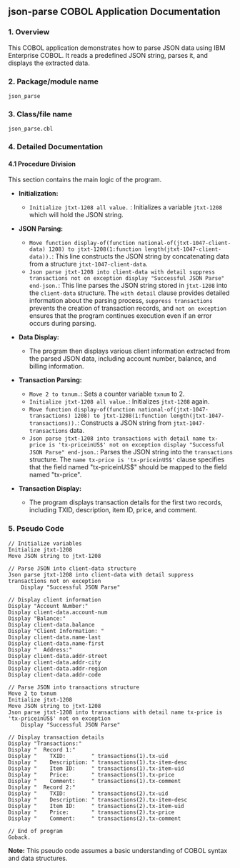 ## json-parse COBOL Application Documentation

### 1. Overview

This COBOL application demonstrates how to parse JSON data using IBM Enterprise COBOL. It reads a predefined JSON string, parses it, and displays the extracted data.

### 2. Package/module name

`json_parse`

### 3. Class/file name

`json_parse.cbl`

### 4. Detailed Documentation

#### 4.1 Procedure Division

This section contains the main logic of the program.

- **Initialization:**
    - `Initialize jtxt-1208 all value.` : Initializes a variable `jtxt-1208` which will hold the JSON string.
- **JSON Parsing:**
    - `Move function display-of(function national-of(jtxt-1047-client-data) 1208) to jtxt-1208(1:function length(jtxt-1047-client-data)).`: This line constructs the JSON string by concatenating data from a structure `jtxt-1047-client-data`.
    - `Json parse jtxt-1208 into client-data with detail suppress transactions not on exception display "Successful JSON Parse" end-json.`: This line parses the JSON string stored in `jtxt-1208` into the `client-data` structure. The `with detail` clause provides detailed information about the parsing process, `suppress transactions` prevents the creation of transaction records, and `not on exception` ensures that the program continues execution even if an error occurs during parsing.
- **Data Display:**
    - The program then displays various client information extracted from the parsed JSON data, including account number, balance, and billing information.

- **Transaction Parsing:**
    - `Move 2 to txnum.`: Sets a counter variable `txnum` to 2.
    - `Initialize jtxt-1208 all value.`: Initializes `jtxt-1208` again.
    - `Move function display-of(function national-of(jtxt-1047-transactions) 1208) to jtxt-1208(1:function length(jtxt-1047-transactions)).`: Constructs a JSON string from `jtxt-1047-transactions` data.
    - `Json parse jtxt-1208 into transactions with detail name tx-price is 'tx-priceinUS$' not on exception display "Successful JSON Parse" end-json.`: Parses the JSON string into the `transactions` structure. The `name tx-price is 'tx-priceinUS$'` clause specifies that the field named "tx-priceinUS$" should be mapped to the field named "tx-price".

- **Transaction Display:**
    - The program displays transaction details for the first two records, including TXID, description, item ID, price, and comment.

### 5. Pseudo Code

```
// Initialize variables
Initialize jtxt-1208
Move JSON string to jtxt-1208

// Parse JSON into client-data structure
Json parse jtxt-1208 into client-data with detail suppress transactions not on exception
    Display "Successful JSON Parse"

// Display client information
Display "Account Number:"
Display client-data.account-num
Display "Balance:"
Display client-data.balance
Display "Client Information: "
Display client-data.name-last
Display client-data.name-first
Display "  Address:"
Display client-data.addr-street
Display client-data.addr-city
Display client-data.addr-region
Display client-data.addr-code

// Parse JSON into transactions structure
Move 2 to txnum
Initialize jtxt-1208
Move JSON string to jtxt-1208
Json parse jtxt-1208 into transactions with detail name tx-price is 'tx-priceinUS$' not on exception
    Display "Successful JSON Parse"

// Display transaction details
Display "Transactions:"
Display "  Record 1:"
Display "    TXID:        " transactions(1).tx-uid
Display "    Description: " transactions(1).tx-item-desc
Display "    Item ID:     " transactions(1).tx-item-uid
Display "    Price:       " transactions(1).tx-price
Display "    Comment:     " transactions(1).tx-comment
Display "  Record 2:"
Display "    TXID:        " transactions(2).tx-uid
Display "    Description: " transactions(2).tx-item-desc
Display "    Item ID:     " transactions(2).tx-item-uid
Display "    Price:       " transactions(2).tx-price
Display "    Comment:     " transactions(2).tx-comment

// End of program
Goback.
```

**Note:** This pseudo code assumes a basic understanding of COBOL syntax and data structures.



